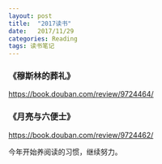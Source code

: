 ```yaml
---
layout: post
title:  "2017读书"
date:   2017/11/29 
categories: Reading 
tags: 读书笔记
---
```


### 《穆斯林的葬礼》
<https://book.douban.com/review/9724464/>

### 《月亮与六便士》
<https://book.douban.com/review/9724462/>

今年开始养阅读的习惯，继续努力。